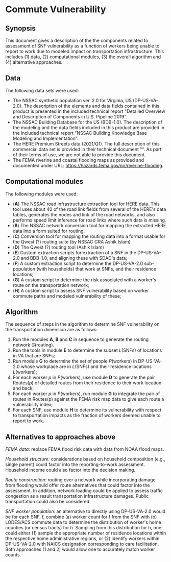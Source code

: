# Commute Vulnerability

## Synopsis

This document gives a description of the the components related to assessment of SNF vulnerability as a function of workers being unable to report to work due to modeled impact on transportation infrastructure. This includes (1) data, (2) computational modules, (3) the overall algorithm and (4) alternative approaches. 

## Data

The following data sets were used:
  - The NSSAC synthetic population ver. 2.0 for Virginia, US (DP-US-VA-2.0). The description of the elements and data fields contained in this product is presented in the included technical report "Detailed Overview and Description of Components in U.S. Pipeline 2019".
  - The NSSAC Building Database for the US (BDB-1.0). The description of the modeling and the data fields included in this product are provided in the included technical report "NSSAC Building Knowledge Base Modeling and Implementation". 
  - The HERE Premium Streets data (2021/Q1). The full description of this commercial data set is provided in their technical document "". As part of their terms of use, we are not able to provide this document. 
  - The FEMA riverine and coastal flooding maps as provided and documented under URL: https://hazards.fema.gov/nri/riverine-flooding.

## Computational modules

The following modules were used:
  - (**A**) The NSSAC road infrastructure extraction tool for HERE data. This tool uses about 40 of the road link fields from several of the HERE's data tables, generates the nodes and link of the road networks, and also performs speed limit inference for road links where such data is missing. 
  - (**B**) The NSSAC network conversion tool for mapping the extracted HERE data into a form suited for routing.
  - (**C**) Conversion tool for mapping the routing data into a format usable for the Qwest (?) routing suite (by NSSAC GRA Ashik Islam)
  - (**D**) The Qwest (?) routing tool (Ashik Islam)
  - (**E**) Custom extraction scripts for extraction of a SNF in the DP-US-VA-2.0 and BDB-1.0, and aligning these with SDAD's data;
  - (**F**) A custom extraction script to determine the DP-US-VA-2.0 sub-population (with households) that work at SNFs, and their residence locations;
  - (**G**) A custom script to determine the risk associated with a worker's route on the transportation network;
  - (**H**) A custom script to assess SNF vulnerability based on worker commute paths and modeled vulnerability of these;

## Algorithm

The sequence of steps in the algorithm to determine SNF vulnerability on the transportation dimension are as follows:

1. Run the modules **A**, **B** and **C** in sequence to generate the routing network *G*(routing).
2. Run the tools in module **E** to determine the subset *L*(SNFs) of locations in VA that are SNFs;
3. Run module **G** to determine the set of people *P*(workers) in DP-US-VA-2.0 whose workplace are in *L*(SNFs) and their residence locations *L*(workers);
4. For each worker *p* in *P*(workers), use module **D** to generate the pair Routes(*p*) of detailed routes from their residence to their work location and back;
5. For each worker *p* in *P*(workers), run module **G** to integrate the pair of routes in Routes(p) against the FEMA risk map data to give each route a vulnerability index;
6. For each SNF, use module **H** to determine its vulnerability with respect to transportation impacts as the fraction of workers deemed unable to report to work.


## Alternatives to approaches above

*FEMA data:* replace FEMA flood risk data with data from NOAA flood maps.

*Household structure:* considerations based on household composition (e.g., single parent) could factor into the reporting-to-work assessment. Household income could also factor into the decision making.

*Route construction:* routing over a network while incorporating damage from flooding would offer route alternatives that could factor into the assessment. In addition, network loading could be applied to assess traffic congestion as a result transportation infrastructure damages. Public transportation could also be considered.

*SNF worker population:* an alternative to directly using DP-US-VA-2.0 would be for each SNF, f, combine (a) worker count for f from the SNF with (b) LODES/ACS commute data to determine the distribution of worker's home counties (or census tracts) for h. Sampling from this distribution for h, one could either (1) sample the appropriate number of residence locations within the respective home administrative regions, or (2) identify workers within DP-US-VA-2.0 with NAICS designation corresponding to care facilitation. Both approaches (1 and 2) would allow one to accurately match worker counts.
